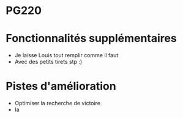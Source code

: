 # PG220

# Fonctionnalités supplémentaires

- Je laisse Louis tout remplir comme il faut
- Avec des petits tirets stp :)

# Pistes d'amélioration

- Optimiser la recherche de victoire
- Ia
